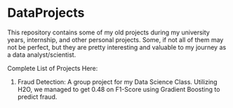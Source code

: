 # DataProjects

This repository contains some of my old projects during my university years, internship, and other personal projects. Some, if not all of them may not be perfect, but they are pretty interesting and valuable to my journey as a data analyst/scientist.

Complete List of Projects Here:

1. Fraud Detection: A group project for my Data Science Class. Utilizing H2O, we managed to get 0.48 on F1-Score using Gradient Boosting to predict fraud.
